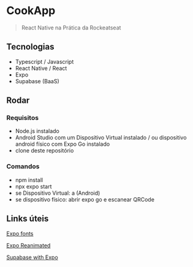 # CookApp

> React Native na Prática da Rockeatseat

## Tecnologias

- Typescript / Javascript
- React Native / React
- Expo
- Supabase (BaaS)

## Rodar

### Requisitos

- Node.js instalado
- Android Studio com um Dispositivo Virtual instalado / ou dispositivo android físico com Expo Go instalado
- clone deste repositório

### Comandos

- npm install
- npx expo start
- se Dispositivo Virtual: a (Android)
- se dispositivo físico: abrir expo go e escanear QRCode

## Links úteis

[Expo fonts](https://docs.expo.dev/develop/user-interface/fonts/)

[Expo Reanimated](https://docs.expo.dev/versions/latest/sdk/reanimated/)

[Supabase with Expo](https://supabase.com/docs/guides/getting-started/tutorials/with-expo-react-native)
